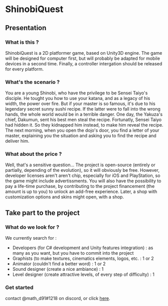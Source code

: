# ShinobiQuest
## Presentation
### What is this ?
ShinobiQuest is a 2D platformer game, based on Unity3D engine. The game will be designed for computer first, but will probably be adapted for mobile devices in a second time. Finally, a controller intergation should be released for every platform.

### What's the scenario ?
You are a young Shinobi, who have the privilege to be Sensei Taiyo's disciple. He tought you how to use your katana, and as a legacy of his width, the power over  fire. But if your master is so famous, it's due to his legendary secret sunny sushi recipe. If the latter were to fall into the wrong hands, the whole world would be in a terrible danger.
One day, the Yakuza's chief, Dakumun, sent his best men steal the recipe. Fortunatly, Sensei Taiyo had hidden it. So they kidnapped him instead, to make him reveal the recipe. 
The next morning, when you open the dojo's door, you find a letter of your master, explaining you the situation and asking you to find the recipe and deliver him.

### What about the price ?
Well, that's a sensitive question... The project is open-source (entirely or partially, depending of the evolution), so it will obviously be free. However, developer licenses aren't aren't chip, especially for iOS and PlayStation, so the game might include advertissments. You will also have the possibility to pay a life-time purchase, by contributing to the project financement (the amount is up to you) to unlock an add-free experience.
Later, a shop with customization options and skins might open, with a shop.


## Take part to the project
### What do we look for ?
We currently search for :
- Developers (for C# development and Unity features integration) : as many as you want, but you have to commit into the project
- Graphists (to make textures, cinematics elements, logos, etc. : 1 or 2
- Animator (couldn't find a better word) : 1 or 2
- Sound designer (create a nice ambiance) : 1
- Level designer (create attractive levels, of every step of difficulty) : 1

### Get started
contact @math_d91#1218 on discord, or click [here](https://discord.gg/n9f8bhPpKJ).
